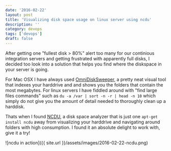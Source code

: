 ```yaml
---
date: '2016-02-22'
layout: post
title: 'Visualizing disk space usage on linux server using ncdu'
description: ''
category: devops
tags: ['devops']
draft: false
---
```


After getting one "fullest disk > 80%" alert too many for our continious integration servers and getting frustrated with apparently full disks, I decided too look into a solution that helps you find where the diskspace in your server is going.

For Mac OSX I have always used [OmniDiskSweeper](https://www.omnigroup.com/more), a pretty neat visual tool that indexes your harddrive and and shows you the folders that contain the most megabytes. For linux servers I have fiddled around with "find large files commands" such as `du -a /var | sort -n -r | head -n 10` which simply do not give you the amount of detail needed to thoroughly clean up a harddisk.

Thats when I found [NCDU](https://dev.yorhel.nl/ncdu), a disk space analyzer that is just one `apt-get install ncdu` away from visualizing your harddrive and navigating around folders with high consumption. I found it an absolute delight to work with, give it a try!

![ncdu in action]({{ site.url }}/assets/images/2016-02-22-ncdu.png)
